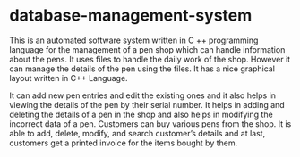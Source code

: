 # database-management-system

This is an automated software system written in C ++ programming language for the management of a pen shop which can handle information about the pens. It uses files to handle the daily work of the shop. However it can manage the details of the pen using the files. It has a nice graphical layout written in C++ Language.

It can add new pen entries and edit the existing ones and it also helps in viewing the details of the pen by their serial number. It helps in adding and deleting the details of a pen in the shop and also helps in modifying the incorrect data of a pen. Customers can buy various pens from the shop. It is able to add, delete, modify, and search customer’s details and at last, customers get a printed invoice for the items bought by them.  
